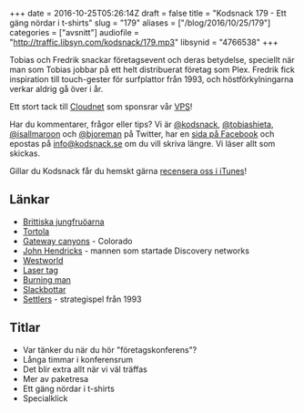 +++
date = 2016-10-25T05:26:14Z
draft = false
title = "Kodsnack 179 - Ett gäng nördar i t-shirts"
slug = "179"
aliases = ["/blog/2016/10/25/179"]
categories = ["avsnitt"]
audiofile = "http://traffic.libsyn.com/kodsnack/179.mp3"
libsynid = "4766538"
+++

Tobias och Fredrik snackar företagsevent och deras betydelse, speciellt när man som Tobias jobbar på ett helt distribuerat företag som Plex. Fredrik fick inspiration till touch-gester för surfplattor från 1993, och höstförkylningarna verkar aldrig gå över i år.

Ett stort tack till [Cloudnet](http://www.cloudnet.se) som sponsrar vår [VPS](http://en.wikipedia.org/wiki/Virtual_private_server)!

Har du kommentarer, frågor eller tips? Vi är [@kodsnack](https://www.twitter.com/kodsnack), [@tobiashieta](https://www.twitter.com/tobiashieta), [@isallmaroon](https://www.twitter.com/isallmaroon) och [@bjoreman](https://www.twitter.com/bjoreman) på Twitter, har en [sida på Facebook](https://www.facebook.com/kodsnack) och epostas på [info@kodsnack.se](mailto:info@kodsnack.se) om du vill skriva längre. Vi läser allt som skickas.

Gillar du Kodsnack får du hemskt gärna [recensera oss i iTunes](http://itunes.apple.com/se/podcast/kodsnack/id561631498?l=en)!

## Länkar ##
* [Brittiska jungfruöarna](https://en.wikipedia.org/wiki/British_Virgin_Islands)
* [Tortola](https://en.wikipedia.org/wiki/Tortola)
* [Gateway canyons](http://www.gatewaycanyons.com/) - Colorado
* [John Hendricks](https://en.wikipedia.org/wiki/John_Hendricks) - mannen som startade Discovery networks
* [Westworld](https://en.wikipedia.org/wiki/Westworld_%28TV_series%29)
* [Laser tag](https://en.wikipedia.org/wiki/Laser_tag)
* [Burning man](https://en.wikipedia.org/wiki/Burning_Man)
* [Slackbottar](https://api.slack.com/bot-users)
* [Settlers](https://en.wikipedia.org/wiki/The_Settlers_%28video_game%29) - strategispel från 1993

## Titlar ##
* Var tänker du när du hör "företagskonferens"?
* Långa timmar i konferensrum
* Det blir extra allt när vi väl träffas
* Mer av paketresa
* Ett gäng nördar i t-shirts
* Specialklick